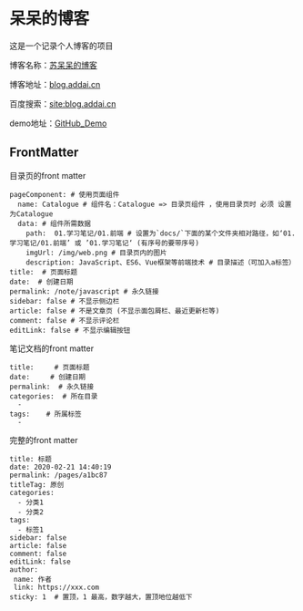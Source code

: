 # 呆呆的博客

这是一个记录个人博客的项目

博客名称：[苏呆呆的博客](https://blog.addai.cn/)

博客地址：[blog.addai.cn](https://blog.addai.cn/)

百度搜索：[site:blog.addai.cn](https://www.baidu.com/s?wd=site%3Ablog.addai.cn&rsv_spt=1&rsv_iqid=0xa2c86c95000252c1&issp=1&f=8&rsv_bp=1&rsv_idx=2&ie=utf-8&tn=baiduhome_pg&rsv_enter=1&rsv_dl=tb&rsv_sug3=19&rsv_sug1=2&rsv_sug7=100&rsv_sug2=0&rsv_btype=i&inputT=8355&rsv_sug4=8576)

demo地址：[GitHub_Demo](https://github.com/su-dd/demo)


## FrontMatter

目录页的front matter
```
pageComponent: # 使用页面组件
  name: Catalogue # 组件名：Catalogue => 目录页组件 ，使用目录页时 必须 设置为Catalogue
  data: # 组件所需数据
    path:  01.学习笔记/01.前端 # 设置为`docs/`下面的某个文件夹相对路径，如‘01.学习笔记/01.前端’ 或 ’01.学习笔记‘ (有序号的要带序号)
    imgUrl: /img/web.png # 目录页内的图片
    description: JavaScript、ES6、Vue框架等前端技术 # 目录描述（可加入a标签）
title:  # 页面标题
date:  # 创建日期
permalink: /note/javascript # 永久链接
sidebar: false # 不显示侧边栏
article: false # 不是文章页 (不显示面包屑栏、最近更新栏等)
comment: false # 不显示评论栏
editLink: false # 不显示编辑按钮
```
笔记文档的front matter
```
title:     # 页面标题
date:     # 创建日期
permalink:  # 永久链接
categories:  # 所在目录
  - 
tags:    # 所属标签
  - 
```
完整的front matter
```
title: 标题
date: 2020-02-21 14:40:19
permalink: /pages/a1bc87
titleTag: 原创
categories:
  - 分类1
  - 分类2
tags:
  - 标签1
sidebar: false
article: false
comment: false
editLink: false
author:
 name: 作者
 link: https://xxx.com
sticky: 1  # 置顶，1 最高，数字越大，置顶地位越低下
```

